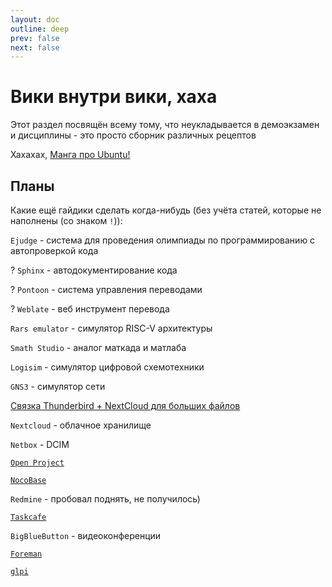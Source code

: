 ```yaml
---
layout: doc
outline: deep
prev: false
next: false
---
```


# Вики внутри вики, хаха

Этот раздел посвящён всему тому, что неукладывается в демоэкзамен и дисциплины - это просто сборник различных рецептов


Хахахах, [Манга про Ubuntu!](https://remanga.org/manga/ubunchu/main)


## Планы

Какие ещё гайдики сделать когда-нибудь (без учёта статей, которые не наполнены (со знаком `!`)):

`Ejudge` - система для проведения олимпиады по программированию с автопроверкой кода 

? `Sphinx` - автодокументирование кода

? `Pontoon` - система управления переводами

? `Weblate` - веб инструмент перевода

`Rars emulator` - симулятор RISC-V архитектуры

`Smath Studio` - аналог маткада и матлаба

`Logisim` - симулятор цифровой схемотехники

`GNS3` - симулятор сети

[Связка Thunderbird + NextCloud для больших файлов](https://addons.thunderbird.net/RU/thunderbird/addon/filelink-nextcloud-owncloud/)

`Nextcloud` - облачное хранилище

`Netbox` - DCIM

[`Open Project`](https://www.openproject.org/docs/installation-and-operations/)

[`NocoBase`](https://github.com/nocobase/nocobase)

`Redmine` - пробовал поднять, не получилось)

[`Taskcafe`](https://github.com/JordanKnott/taskcafe)

`BigBlueButton` - видеоконференции

[`Foreman`](https://www.theforeman.org/)

[`glpi`](https://glpi-project.org/)